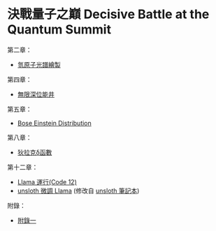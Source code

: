 # 決戰量子之巔 Decisive Battle at the Quantum Summit

第二章：

* [氫原子光譜繪製](https://colab.research.google.com/github/QuMCoding/Decisive-Battle-at-the-Quantum-Summit/blob/main/Chapter-2/Code_2.ipynb)

第四章：

* [無限深位能井](https://colab.research.google.com/github/QuMCoding/Decisive-Battle-at-the-Quantum-Summit/blob/main/Chapter-4/Code_4.ipynb)

第五章：

* [Bose Einstein Distribution](https://colab.research.google.com/github/QuMCoding/Decisive-Battle-at-the-Quantum-Summit/blob/main/Chapter-5/Code_5.ipynb)

第八章：

* [狄拉克δ函數](https://colab.research.google.com/github/QuMCoding/Decisive-Battle-at-the-Quantum-Summit/blob/main/Chapter-8/Code_8.ipynb)

第十二章：
* [Llama 運行(Code 12)](https://colab.research.google.com/github/QuMCoding/Decisive-Battle-at-the-Quantum-Summit/blob/main/Chapter-12/Code_12.ipynb)
* [unsloth 微調 Llama](https://colab.research.google.com/github/QuMCoding/Decisive-Battle-at-the-Quantum-Summit/blob/main/Chapter-12/Code_12-3_unsloth%E5%BE%AE%E8%AA%BFLlama-3-8B.ipynb) (修改自 [unsloth 筆記本](https://colab.research.google.com/drive/1XamvWYinY6FOSX9GLvnqSjjsNflxdhNc))

附錄：

* [附錄一](https://colab.research.google.com/github/QuMCoding/Decisive-Battle-at-the-Quantum-Summit/blob/main/%E9%99%84%E9%8C%84/%E9%99%84%E9%8C%84%E4%B8%80.ipynb)